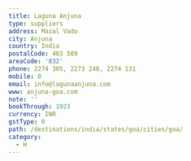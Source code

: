```yaml
---
title: Laguna Anjuna
type: suppliers
address: Mazal Vado
city: Anjuna
country: India
postalCode: 403 509
areaCode: '832'
phone: 2274 305, 2273 248, 2274 131
mobile: 0
email: info@lagunaanjuna.com
www: anjuna-goa.com
note: ''
bookThrough: 1923
currency: INR
gstType: 0
path: /destinations/india/states/goa/cities/goa/
category:
  - H
---
```


